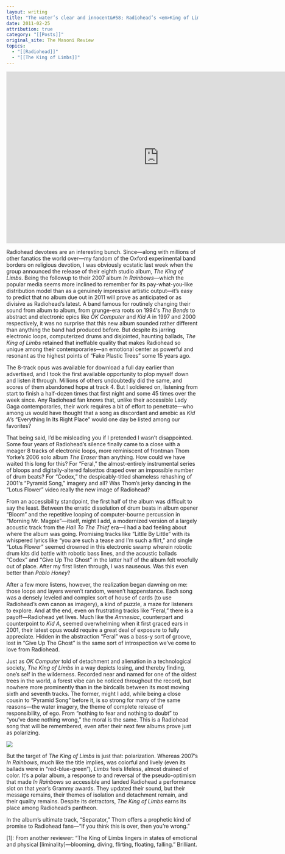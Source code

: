 ```yaml
---
layout: writing
title: "The water’s clear and innocent&#58; Radiohead’s <em>King of Limbs</em>"
date: 2011-02-25
attribution: true
category: "[[Posts]]"
original_site: The Masoni Review
topics:
  - "[[Radiohead]]"
  - "[[The King of Limbs]]"
---
```

<iframe width="800" height="450" src="https://www.youtube-nocookie.com/embed/cfOa1a8hYP8?si=5uElLa9JLC8Fbgdo&amp;controls=0" title="YouTube video player" frameborder="0" allow="accelerometer; autoplay; clipboard-write; encrypted-media; gyroscope; picture-in-picture; web-share" allowfullscreen></iframe>

Radiohead devotees are an interesting bunch. Since—along with millions of other fanatics the world over—my fandom of the Oxford experimental band borders on religious devotion, I was obviously ecstatic last week when the group announced the release of their eighth studio album, *The King of Limbs*. Being the followup to their 2007 album *In Rainbows*—which the popular media seems more inclined to remember for its pay-what-you-like distribution model than as a genuinely impressive artistic output—it’s easy to predict that no album due out in 2011 will prove as anticipated or as divisive as Radiohead’s latest. A band famous for routinely changing their sound from album to album, from grunge-era roots on 1994‘s *The Bends* to abstract and electronic epics like *OK Computer* and *Kid A* in 1997 and 2000 respectively, it was no surprise that this new album sounded rather different than anything the band had produced before. But despite its jarring electronic loops, computerized drums and disjointed, haunting ballads, *The King of Limbs* retained that ineffable quality that makes Radiohead so unique among their contemporaries—an emotional center as powerful and resonant as the highest points of “Fake Plastic Trees” some 15 years ago.

The 8-track opus was available for download a full day earlier than advertised, and I took the first available opportunity to plop myself down and listen it through. Millions of others undoubtedly did the same, and scores of them abandoned hope at track 4. But I soldiered on, listening from start to finish a half-dozen times that first night and some 45 times over the week since. Any Radiohead fan knows that, unlike their accessible Lady Gaga contemporaries, their work requires a bit of effort to penetrate—who among us would have thought that a song as discordant and amebic as *Kid A*’s “Everything In Its Right Place” would one day be listed among our favorites?

That being said, I’d be misleading you if I pretended I wasn’t disappointed. Some four years of Radiohead’s silence finally came to a close with a meager 8 tracks of electronic loops, more reminiscent of frontman Thom Yorke’s 2006 solo album *The Eraser* than anything. How could we have waited this long for this? For “Feral,” the almost-entirely instrumental series of bloops and digitally-altered falsettos draped over an impossible number of drum beats? For “Codex,” the despicably-titled shameless rehashing of 2001‘s “Pyramid Song,” imagery and all? Was Thom’s jerky dancing in the “Lotus Flower” video really the new image of Radiohead?

From an accessibility standpoint, the first half of the album was difficult to say the least. Between the erratic dissolution of drum beats in album opener “Bloom” and the repetitive looping of computer-bourne percussion in “Morning Mr. Magpie”—itself, might I add, a modernized version of a largely acoustic track from the *Hail To The Thief* era—I had a bad feeling about where the album was going. Promising tracks like “Little By Little” with its whispered lyrics like “you are such a tease and I’m such a flirt,” and single “Lotus Flower” seemed drowned in this electronic swamp wherein robotic drum kits did battle with robotic bass lines, and the acoustic ballads “Codex” and “Give Up The Ghost” in the latter half of the album felt woefully out of place. After my first listen through, I was nauseous. Was this even better than *Pablo Honey*?

After a few more listens, however, the realization began dawning on me: those loops and layers weren’t random, weren’t happenstance. Each song was a densely leveled and complex sort of house of cards (to use Radiohead’s own canon as imagery), a kind of puzzle, a maze for listeners to explore. And at the end, even on frustrating tracks like “Feral,” there is a payoff—Radiohead yet lives. Much like the *Amnesiac*, counterpart and counterpoint to *Kid A*, seemed overwhelming when it first graced ears in 2001, their latest opus would require a great deal of exposure to fully appreciate. Hidden in the abstraction “Feral” was a bass-y sort of groove, lost in “Give Up The Ghost” is the same sort of introspection we’ve come to love from Radiohead.

Just as *OK Computer* told of detachment and alienation in a technological society, *The King of Limbs* in a way depicts losing, and thereby finding, one’s self in the wilderness. Recorded near and named for one of the oldest trees in the world, a forest vibe can be noticed throughout the record, but nowhere more prominently than in the birdcalls between its most moving sixth and seventh tracks. The former, might I add, while being a close cousin to “Pyramid Song” before it, is so strong for many of the same reasons—the water imagery, the theme of complete release of responsibility, of ego. From “nothing to fear and nothing to doubt” to “you’ve done nothing wrong,” the moral is the same. This is a Radiohead song that will be remembered, even after their next few albums prove just as polarizing.

![](https://upload.wikimedia.org/wikipedia/en/a/a2/Radioheadthekingoflimbs.png)

But the target of *The King of Limbs* is just that: polarization. Whereas 2007’s *In Rainbows*, much like the title implies, was colorful and lively (even its ballads were in “red-blue-green”), *Limbs* feels lifeless, almost drained of color. It’s a polar album, a response to and reversal of the pseudo-optimism that made *In Rainbows* so accessible and landed Radiohead a performance slot on that year’s Grammy awards. They updated their sound, but their message remains, their themes of isolation and detachment remain, and their quality remains. Despite its detractors, *The King of Limbs* earns its place among Radiohead’s pantheon.

In the album’s ultimate track, “Separator,” Thom offers a prophetic kind of promise to Radiohead fans—“If you think this is over, then you’re wrong.”

[1]: From another reviewer: “The King of Limbs lingers in states of emotional and physical \[liminality]—blooming, diving, flirting, floating, falling.” Brilliant.

